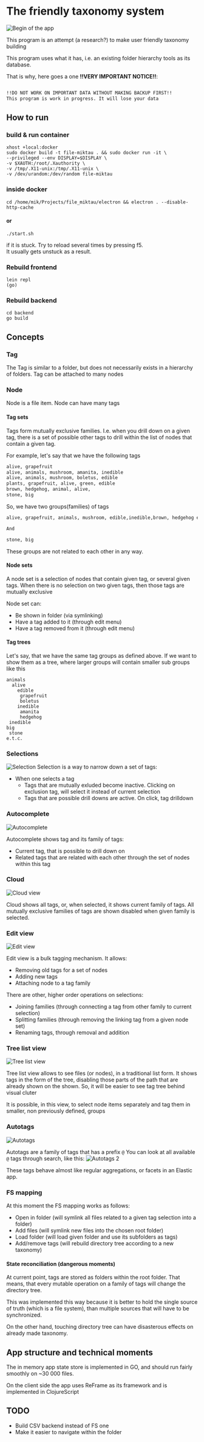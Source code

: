 # The friendly taxonomy system

![Begin of the app](https://github.com/MichaelLeachim/file_miktau/blob/master/4readme/cloud.png)

This program is an attempt (a research?) to make 
user friendly taxonomy building

This program uses what it has, i.e. an existing
folder hierarchy tools as its database.

That is why, here goes a one **!!VERY IMPORTANT NOTICE!!**:

```bash

!!DO NOT WORK ON IMPORTANT DATA WITHOUT MAKING BACKUP FIRST!!
This program is work in progress. It will lose your data 

```

## How to run

### build & run container
```
xhost +local:docker
sudo docker build -t file-miktau . && sudo docker run -it \
--privileged --env DISPLAY=$DISPLAY \
-v $XAUTH:/root/.Xauthority \
-v /tmp/.X11-unix:/tmp/.X11-unix \
-v /dev/urandom:/dev/random file-miktau 

```

### inside docker

```
cd /home/mik/Projects/file_miktau/electron && electron . --disable-http-cache 
```
#### or

```
./start.sh
```

if it is stuck. Try to reload several times by pressing f5.  
It usually gets unstuck as a result. 

### Rebuild frontend

```
lein repl 
(go)
```

### Rebuild backend

```
cd backend
go build
```

## Concepts 

### Tag

The Tag is similar to a folder, but does not necessarily exists in a hierarchy
of folders. Tag can be attached to many nodes

### Node
Node is a file item. Node can have many tags

#### Tag sets

Tags form mutually exclusive families. I.e. when you drill down on a given tag, 
there is a set of possible other tags to drill within the list of nodes that contain
a given tag. 

For example, let's say that we have the following tags

```bash
alive, grapefruit
alive, animals, mushroom, amanita, inedible
alive, animals, mushroom, boletus, edible
plants, grapefruit, alive, green, edible
brown, hedgehog, animal, alive,
stone, big
```

So, we have two groups(families) of tags
```bash
alive, grapefruit, animals, mushroom, edible,inedible,brown, hedgehog e.t.c.

And 

stone, big
```

These groups are not related to each other in any way. 

#### Node sets

A node set is a selection of nodes that contain given tag, or several
given tags. When there is no selection on two given tags, then those tags are mutually 
exclusive 

Node set can:
* Be shown in folder (via symlinking)
* Have a tag added to it (through edit menu)
* Have a tag removed from it (through edit menu)


#### Tag trees

Let's say, that we have the same tag groups as defined above. 
If we want to show them as a tree, where larger groups will 
contain smaller sub groups like this

```shell
animals
  alive
    edible
     grapefruit
     boletus
    inedible
     amanita
     hedgehog
 inedible 
big
 stone
e.t.c. 
```

### Selections 

![Selection](https://github.com/MichaelLeachim/file_miktau/blob/master/4readme/selection.png)
Selection is a way to narrow down a set of tags:
* When one selects a tag
  * Tags that are mutually exluded become inactive. 
    Clicking on exclusion tag, will select it instead of current selection
  * Tags that are possible drill downs are active. On click, tag drilldown 
  
### Autocomplete   
![Autocomplete](https://github.com/MichaelLeachim/file_miktau/blob/master/4readme/complete.png)

Autocomplete shows tag and its family of tags:
 * Current tag, that is possible to drill down on
 * Related tags that are related with each other 
   through the set of nodes within this tag
   
### Cloud
![Cloud view](https://github.com/MichaelLeachim/file_miktau/blob/master/4readme/cloud.png)

Cloud shows all tags, or, when selected, it shows current family of tags. 
All mutually exclusive families of tags are shown disabled when 
given family is selected. 

### Edit view
![Edit view](https://github.com/MichaelLeachim/file_miktau/blob/master/4readme/edit_view2.png)

Edit view is a bulk tagging mechanism. It allows:
  * Removing old tags for a set of nodes
  * Adding new tags
  * Attaching node to a tag family
  
There are other, higher order operations on selections:
  * Joining families   (through connecting a tag from other family to current selection)
  * Splitting families (through removing the linking tag from a given node set)
  * Renaming tags, through removal and addition
  
### Tree list view
![Tree list view](https://github.com/MichaelLeachim/file_miktau/blob/master/4readme/tree.png)

Tree list view allows to see files (or nodes), in a traditional list form. It shows tags 
in the form of the tree, disabling those parts of the path that are already shown on the shown. 
So, it will be easier to see tag tree behind visual cluter

It is possible, in this view, to select node items separately and tag them in smaller, non 
previously defined, groups

### Autotags
![Autotags](https://github.com/MichaelLeachim/file_miktau/blob/master/4readme/autotags.png)

Autotags are a family of tags that has a prefix `@`
You can look at all available `@` tags through search, like this: 
![Autotags 2](https://github.com/MichaelLeachim/file_miktau/blob/master/4readme/autotags2.png)

These tags behave almost like regular aggregations, or facets in an Elastic app. 

### FS mapping

At this moment the FS mapping works as follows:

* Open in folder (will symlink all files related to a given tag selection into a folder)
* Add files (will symlink new files into the chosen root folder)
* Load folder (will load given folder and use its subfolders as tags)
* Add/remove tags (will rebuild directory tree according to a new taxonomy)

#### State reconciliation (dangerous moments)

At current point, tags are stored as folders within the root folder.
That means, that every mutable operation on a family of tags will
change the directory tree.

This was implemented this way because it is better to hold the single
source of truth (which is a file system), than multiple sources that 
will have to be synchronized. 

On the other hand, touching directory tree can have disasterous effects 
on already made taxonomy. 

## App structure and technical moments

The in memory app state store is implemented in GO, and should run fairly 
smoothly on ~30 000 files. 

On the client side the app uses ReFrame as its framework and is implemented
in ClojureScript

## TODO

* Build CSV backend instead of FS one
* Make it easier to navigate within the folder
